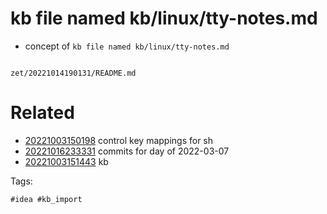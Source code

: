 # kb file named kb/linux/tty-notes.md

- concept of `kb file named kb/linux/tty-notes.md`

```
```

` zet/20221014190131/README.md `

# Related

- [20221003150198](/zet/20221003150198/README.md) control key mappings for sh
- [20221016233331](/zet/20221016233331/README.md) commits for day of 2022-03-07
- [20221003151443](/zet/20221003151443/README.md) kb

Tags:

    #idea #kb_import
